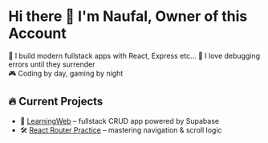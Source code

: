 # Hi there 👋 I'm Naufal, Owner of this Account

🔧 I build modern fullstack apps with React, Express etc...
🐛 I love debugging errors until they surrender  
🎮 Coding by day, gaming by night

## 🔥 Current Projects
- 🚀 [LearningWeb](https://github.com/LearnEvZone/LearningWeb) – fullstack CRUD app powered by Supabase
- 🛠 [React Router Practice](link) – mastering navigation & scroll logic


